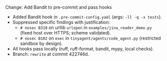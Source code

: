 Change: Add Bandit to pre-commit and pass hooks

- Added Bandit hook in `.pre-commit-config.yaml` (args: `-ll -q -x tests`).
- Suppressed specific findings with justification:
  - `# nosec B310` on urllib `urlopen` in `examples/jina_reader_demo.py` (fixed host over HTTPS; scheme validated).
  - `# nosec B102` on `exec` in `tinyagent/agents/code_agent.py` (restricted sandbox by design).
- All hooks pass locally (ruff, ruff-format, bandit, mypy, local checks).
- Branch: `rewrite` at commit 422746d.
